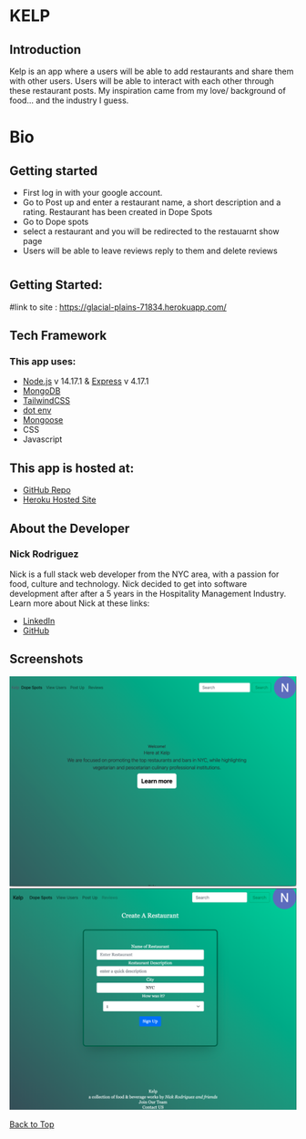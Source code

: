 # KELP
## Introduction
Kelp is an app where a users will be able to add restaurants and share them with other users. Users will be able to interact with each other through these restaurant posts. My inspiration came from my love/ background of food... and the industry I guess. 

# Bio 
## Getting started 
- First log in with your google account. 
- Go to Post up and enter a restaurant name, a short description and a rating. Restaurant has been created in Dope Spots 
- Go to Dope spots 
- select a restaurant and you will be redirected to the restauarnt show page 
- Users will be able to leave reviews reply to them and delete reviews 


#
## Getting Started: 
#link to site : https://glacial-plains-71834.herokuapp.com/

## Tech Framework
### This app uses:

* [Node.js](https://nodejs.org/en/) v 14.17.1 & [Express](https://expressjs.com/) v 4.17.1
* [MongoDB](https://www.mongodb.com/cloud/atlas)
* [TailwindCSS](https://tailwindcss.com/)
* [dot env](https://www.npmjs.com/package/dotenv)
* [Mongoose](https://www.npmjs.com/package/mongoose)
* CSS
* Javascript

## This app is hosted at: 
* [GitHub Repo](https://github.com/nrayrod1016/kelp-v1)
* [Heroku Hosted Site](https://glacial-plains-71834.herokuapp.com/)

## About the Developer
### Nick Rodriguez

Nick is a full stack web developer from the NYC area, with a passion for food, culture and technology. Nick decided to get into software development after after a 5 years in the Hospitality Management Industry. Learn more about Nick at these links:

* [LinkedIn](https://www.linkedin.com/in/nicholas-r-rodriguez/)
* [GitHub](https://github.com/nrayrod1016)


## Screenshots

![Screenshot 1](public/images/Kelphomepage.png)
![Screenshot 2](public/images/CreateRespage.png)


[Back to Top](#top)

 
